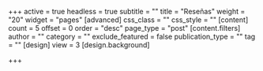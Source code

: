 +++
active = true
headless = true
subtitle = ""
title = "Reseñas"
weight = "20"
widget = "pages"
[advanced]
css_class = ""
css_style = ""
[content]
count = 5
offset = 0
order = "desc"
page_type = "post"
[content.filters]
author = ""
category = ""
exclude_featured = false
publication_type = ""
tag = ""
[design]
view = 3
[design.background]

+++
